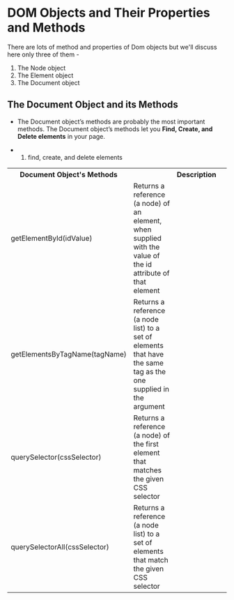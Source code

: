 # DOM Objects and Their Properties and Methods
There are lots of method and properties of Dom objects but we'll discuss here only three of them - 

1. The Node object
2. The Element object
3. The Document object

## The Document Object and its Methods

- The Document object’s methods are probably the most important methods. The Document object’s methods let you <b>Find, Create, and Delete elements</b> in your page. 

- 1. find, create, and delete elements


<table>
    <tr>
        <th>Document Object's Methods<th>
        <th>Description<th>
    </tr>
    <tr>
        <td>getElementById(idValue)</td>
        <td>Returns a reference (a node) of an element, when supplied 
with the value of the id attribute of that element</td>
    </tr>
    <tr>
        <td>getElementsByTagName(tagName)</td>
        <td>Returns a reference (a node list) to a set of elements 
that have the same tag as the one supplied in the 
argument</td>
    </tr>
    <tr>
        <td>querySelector(cssSelector)</td>
        <td>Returns a reference (a node) of the first element that 
matches the given CSS selector</td>
    </tr>
    <tr>
        <td>querySelectorAll(cssSelector)</td>
        <td>Returns a reference (a node list) to a set of elements that 
match the given CSS selector
</td>
    </tr>
</table>
